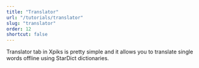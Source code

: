 ```yaml
---
title: "Translator"
url: "/tutorials/translator"
slug: "translator"
order: 12
shortcut: false
---
```


Translator tab in Xpiks is pretty simple and it allows you to translate single words offline using StarDict dictionaries.
